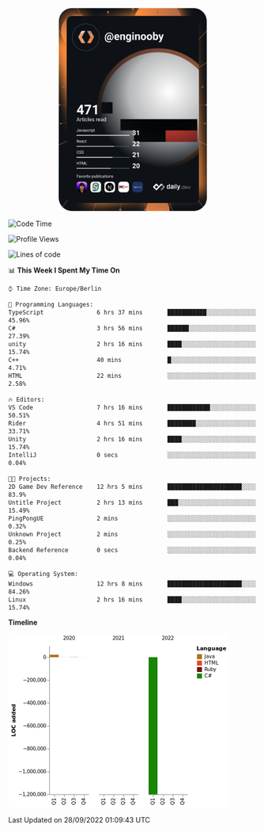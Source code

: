 <p align="center">
<a href="https://app.daily.dev/enginooby"><img src="devcard.svg" width="300" alt="enginooby's Dev Card"/></a>
</p>

<!--START_SECTION:waka-->
![Code Time](http://img.shields.io/badge/Code%20Time-105%20hrs%2014%20mins-blue)

![Profile Views](http://img.shields.io/badge/Profile%20Views-0-blue)

![Lines of code](https://img.shields.io/badge/From%20Hello%20World%20I%27ve%20Written--1%20Million%20lines%20of%20code-blue)

📊 **This Week I Spent My Time On** 

```text
⌚︎ Time Zone: Europe/Berlin

💬 Programming Languages: 
TypeScript               6 hrs 37 mins       ███████████░░░░░░░░░░░░░░   45.96% 
C#                       3 hrs 56 mins       ██████░░░░░░░░░░░░░░░░░░░   27.39% 
unity                    2 hrs 16 mins       ████░░░░░░░░░░░░░░░░░░░░░   15.74% 
C++                      40 mins             █░░░░░░░░░░░░░░░░░░░░░░░░   4.71% 
HTML                     22 mins             ░░░░░░░░░░░░░░░░░░░░░░░░░   2.58%

🔥 Editors: 
VS Code                  7 hrs 16 mins       ████████████░░░░░░░░░░░░░   50.51% 
Rider                    4 hrs 51 mins       ████████░░░░░░░░░░░░░░░░░   33.71% 
Unity                    2 hrs 16 mins       ████░░░░░░░░░░░░░░░░░░░░░   15.74% 
IntelliJ                 0 secs              ░░░░░░░░░░░░░░░░░░░░░░░░░   0.04%

🐱‍💻 Projects: 
2D Game Dev Reference    12 hrs 5 mins       █████████████████████░░░░   83.9% 
Untitle Project          2 hrs 13 mins       ███░░░░░░░░░░░░░░░░░░░░░░   15.49% 
PingPongUE               2 mins              ░░░░░░░░░░░░░░░░░░░░░░░░░   0.32% 
Unknown Project          2 mins              ░░░░░░░░░░░░░░░░░░░░░░░░░   0.25% 
Backend Reference        0 secs              ░░░░░░░░░░░░░░░░░░░░░░░░░   0.04%

💻 Operating System: 
Windows                  12 hrs 8 mins       █████████████████████░░░░   84.26% 
Linux                    2 hrs 16 mins       ████░░░░░░░░░░░░░░░░░░░░░   15.74%

```

**Timeline**

![Chart not found](https://raw.githubusercontent.com/enginooby/enginooby/main/charts/bar_graph.png) 


 Last Updated on 28/09/2022 01:09:43 UTC
<!--END_SECTION:waka-->
